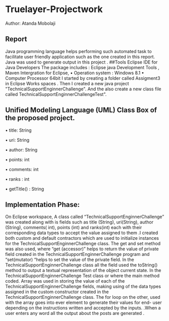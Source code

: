 # Truelayer-Projectwork
Author: Atanda Mobolaji
## Report
Java programming language helps performing such automated task to facilitate user friendly application such as the one created in this report. Java was used to generate output in this project .
##Tools
Eclipse IDE for Java Developers The package includes : Eclipse java Development Tools , Maven Intergration for Eclipse,
•	Operation system : Windows 8.1
•	Computer Processor 64bit
I started by creating a folder called Assigment3 in Eclipse Works spaces . Then I created a new java project "TechnicalSupportEnginnerChallenge". And the also create a new class file called TechnicalSupportEnginnerChallengeTest".
## Unified Modeling Language (UML) Class Box of the proposed project.
 
 •	title: String
 
 •	uri: String
 
 •	author: String
 
 •	points: int
 
 •	comments: int
 
 •	ranks : int
 
 •	getTitle() : String
## Implementation Phase:
On Eclipse workspace, A class called “TechnicalSupportEnginnerChallenge” was created along with is fields such as title (String), uri(String), author (String), comments( int), points (int) and ranks(int) each with their corresponding data types to accept the value assigned to them .I created both custom and default contractors which are used to initialize instances for the TechnicalSupportEnginnerChallenge class. The get and set method was also used, where “get (accessor)” helps to return the value of private field created in the TechnicalSupportEnginnerChallenge program and “set(mutator) “helps to set the value of the private field. In the TechnicalSupportEnginnerChallenge class all the field used the toString() method to output a textual representation of the object current state. In the TechnicalSupportEnginnerChallenge Test class or where the main method coded. Array was used in storing the value of each of the TechnicalSupportEnginnerChallenge fields, making using of the data types assigned in the custom constructor created in the TechnicalSupportEnginnerChallenge class. The for loop on the other, used with the array goes into ever element to generate their values for end- user depending on the instructions written and accepted by the inputs.
.When a user enters any word all the output about the posts are generated .



